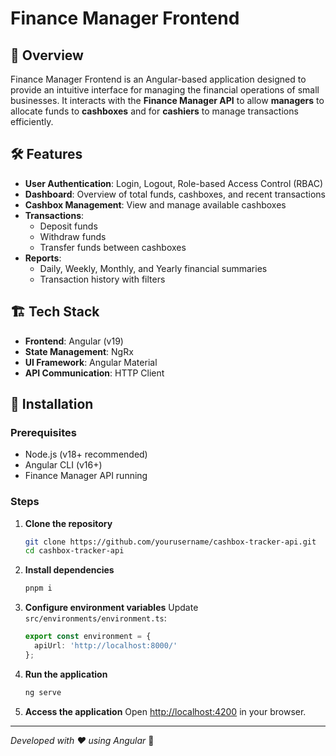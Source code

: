 # Finance Manager Frontend

## 🚀 Overview

Finance Manager Frontend is an Angular-based application designed to provide an intuitive interface for managing the financial operations of small businesses. It interacts with the **Finance Manager API** to allow **managers** to allocate funds to **cashboxes** and for **cashiers** to manage transactions efficiently.

## 🛠️ Features

- **User Authentication**: Login, Logout, Role-based Access Control (RBAC)
- **Dashboard**: Overview of total funds, cashboxes, and recent transactions
- **Cashbox Management**: View and manage available cashboxes
- **Transactions**:
  - Deposit funds
  - Withdraw funds
  - Transfer funds between cashboxes
- **Reports**:
  - Daily, Weekly, Monthly, and Yearly financial summaries
  - Transaction history with filters

## 🏗️ Tech Stack

- **Frontend**: Angular (v19)
- **State Management**: NgRx
- **UI Framework**: Angular Material
- **API Communication**: HTTP Client

## 📌 Installation

### Prerequisites

- Node.js (v18+ recommended)
- Angular CLI (v16+)
- Finance Manager API running

### Steps

1. **Clone the repository**
   ```sh
   git clone https://github.com/yourusername/cashbox-tracker-api.git
   cd cashbox-tracker-api
   ```
2. **Install dependencies**
   ```sh
   pnpm i
   ```
3. **Configure environment variables**
   Update `src/environments/environment.ts`:
   ```ts
   export const environment = {
     apiUrl: 'http://localhost:8000/'
   };
   ```
4. **Run the application**
   ```sh
   ng serve
   ```
5. **Access the application**
   Open [http://localhost:4200](http://localhost:4200) in your browser.

---

_Developed with ❤️ using Angular_ 🚀

